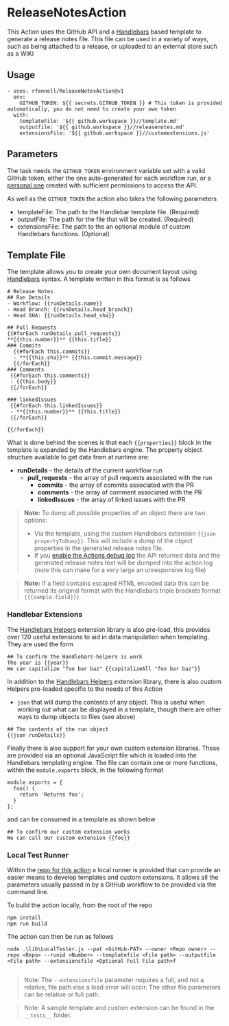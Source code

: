 # ReleaseNotesAction

This Action uses the GitHub API and a [Handlebars](https://handlebarsjs.com/) based template to generate a release notes file. This file can be used in a variety of ways, such as being attached to a release, or uploaded to an external store such as a WIKI

## Usage

```
- uses: rfennell/ReleaseNotesAction@v1
  env:
    GITHUB_TOKEN: ${{ secrets.GITHUB_TOKEN }} # This token is provided automatically, you do not need to create your own token
  with:
    templateFile: '${{ github.workspace }}//template.md'
    outputfile: '${{ github.workspace }}//releasenotes.md'
    extensionsFile: '${{ github.workspace }}//customextensions.js'

``` 
## Parameters

The task needs the `GITHUB_TOKEN` environment variable set with a valid GitHub token, either the one auto-generated for each workflow run, or a [personal one](https://docs.github.com/en/free-pro-team@latest/github/authenticating-to-github/creating-a-personal-access-token) created with sufficient permissions to access the API. 

As well as the `GITHUB_TOKEN` the action also takes the following parameters

* templateFile: The path to the Handlebar template file. (Required)
* outputFile: The path for the file that will be created. (Required)
* extensionsFile: The path to the an optional module of custom Handlebars functions. (Optional)

## Template File
The template allows you to create your own document layout using [Handlebars](https://handlebarsjs.com/) syntax. A template written in this format is as follows

```
# Release Notes 
## Run Details
- Workflow: {{runDetails.name}} 
- Head Branch: {{runDetails.head_branch}} 
- Head SHA: {{runDetails.head_sha}} 

## Pull Requests
{{#forEach runDetails.pull_requests}}
**{{this.number}}** {{this.title}}
### Commits
  {{#forEach this.commits}}
  - **{{this.sha}}** {{this.commit.message}}
  {{/forEach}}
### Comments
 {{#forEach this.comments}}
 - {{this.body}}
 {{/forEach}}

### linkedIssues
 {{#forEach this.linkedIssues}}
 - **{{this.number}}** {{this.title}}
 {{/forEach}}
    
{{/forEach}}

```

What is done behind the scenes is that each `{{properties}}` block in the template is expanded by the Handlebars engine. The property object structure available to get data from at runtime are:

* **runDetails** – the details of the current workflow run
  - **pull_requests**  - the array of pull requests associated with the run
    - **commits**  - the array of commits associated with the PR
    - **comments**  - the array of comment associated with the PR
    - **linkedIssues**  - the array of linked issues with the PR

> **Note:** To dump all possible properties of an object there are two options:
> - Via the template, using the custom Handlebars extension `{{json propertyToDump}}`. This will include a dump of the object properties in the generated release notes file.
> - If you [enable the Actions debug log](https://docs.github.com/en/free-pro-team@latest/actions/managing-workflow-runs/enabling-debug-logging) the API returned data and the generated release notes text will be dumped into the action log (note this can make for a very large an unresponsive log file)

> **Note:** If a field contains escaped HTML encoded data this can be returned its original format with the Handlebars triple brackets format `{{{sample.field}}}` 

### Handlebar Extensions
 The [Handlebars Helpers](https://github.com/helpers/handlebars-helpers) extension library is also pre-load, this provides over 120 useful extensions to aid in data manipulation when templating. They are used the form

```
## To confirm the Handlebars-helpers is work
The year is {{year}} 
We can capitalize "foo bar baz" {{capitalizeAll "foo bar baz"}}
```

In addition to the [Handlebars Helpers](https://github.com/helpers/handlebars-helpers) extension library, there is also custom Helpers pre-loaded specific to the needs of this Action

- `json` that will dump the contents of any object. This is useful when working out what can be displayed in a template, though there are other ways to dump objects to files (see above)

```
## The contents of the run object
{{json runDetails}}
```

Finally there is also support for your own custom extension libraries. These are provided via an optional JavaScript file which is loaded into the Handlebars templating engine. The file can contain one or more functions, within the `module.exports` block, in the following format
```
module.exports = {
  foo() {
    return 'Returns foo';
  }
};
```

and can be consumed in a template as shown below
```
## To confirm our custom extension works
We can call our custom extension {{foo}}
```

### Local Test Runner
Within the [repo for this action](https://github.com/rfennell/ReleaseNotesAction) a local runner is provided that can provide an easier means to develop templates and custom extensions. It allows all the parameters usually passed in by a GitHub workflow to be provided via the command line.

To build the action locally, from the root of the repo

```
npm install
npm run build
```

The action can then be run as follows

```
node .\lib\LocalTester.js --pat <GitHub-PAT> --owner <Repo owner> --repo <Repo> --runid <Number> --templatefile <File path> --outputfile <File path> --extensionsfile <Optional Full File path>f
        
```
> Note: The `--extensionsfile` parameter requires a full, and not a relative, file path else a load error will occir. The other file parameters can be relative or full path.

> Note: A sample template and custom extension can be found in the `__tests__` folder.
